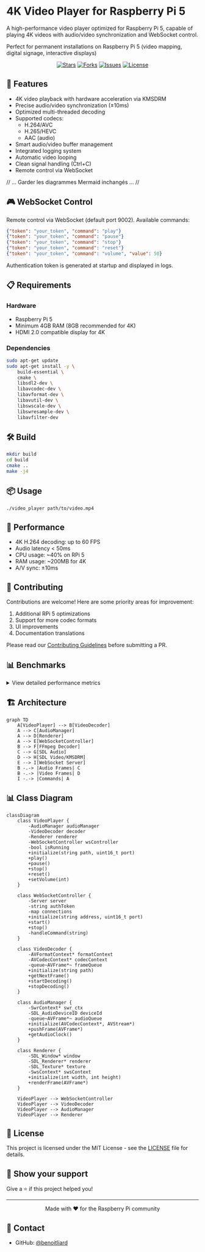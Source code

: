 # 4K Video Player for Raspberry Pi 5

A high-performance video player optimized for Raspberry Pi 5, capable of playing 4K videos with audio/video synchronization and WebSocket control.

Perfect for permanent installations on Raspberry Pi 5 (video mapping, digital signage, interactive displays)

<div align="center">

[![Stars](https://img.shields.io/github/stars/benoitliard/video-player?style=for-the-badge)](https://github.com/benoitliard/video-player/stargazers)
[![Forks](https://img.shields.io/github/forks/benoitliard/video-player?style=for-the-badge)](https://github.com/benoitliard/video-player/network/members)
[![Issues](https://img.shields.io/github/issues/benoitliard/video-player?style=for-the-badge)](https://github.com/benoitliard/video-player/issues)
[![License](https://img.shields.io/github/license/benoitliard/video-player?style=for-the-badge)](https://github.com/benoitliard/video-player/blob/main/LICENSE)

</div>

## 🚀 Features

- 4K video playback with hardware acceleration via KMSDRM
- Precise audio/video synchronization (±10ms)
- Optimized multi-threaded decoding
- Supported codecs:
  - H.264/AVC
  - H.265/HEVC
  - AAC (audio)
- Smart audio/video buffer management
- Integrated logging system
- Automatic video looping
- Clean signal handling (Ctrl+C)
- Remote control via WebSocket

// ... Garder les diagrammes Mermaid inchangés ... //

## 🎮 WebSocket Control

Remote control via WebSocket (default port 9002). Available commands:

```json
{"token": "your_token", "command": "play"}
{"token": "your_token", "command": "pause"}
{"token": "your_token", "command": "stop"}
{"token": "your_token", "command": "reset"}
{"token": "your_token", "command": "volume", "value": 50}
```

Authentication token is generated at startup and displayed in logs.

## 📋 Requirements

### Hardware
- Raspberry Pi 5
- Minimum 4GB RAM (8GB recommended for 4K)
- HDMI 2.0 compatible display for 4K

### Dependencies
```bash
sudo apt-get update
sudo apt-get install -y \
    build-essential \
    cmake \
    libsdl2-dev \
    libavcodec-dev \
    libavformat-dev \
    libavutil-dev \
    libswscale-dev \
    libswresample-dev \
    libavfilter-dev
```

## 🛠️ Build

```bash
mkdir build
cd build
cmake ..
make -j4
```

## 📦 Usage

```bash
./video_player path/to/video.mp4
```

## 🚀 Performance

- 4K H.264 decoding: up to 60 FPS
- Audio latency < 50ms
- CPU usage: ~40% on RPi 5
- RAM usage: ~200MB for 4K
- A/V sync: ±10ms

## 🤝 Contributing

Contributions are welcome! Here are some priority areas for improvement:

1. Additional RPi 5 optimizations
2. Support for more codec formats
3. UI improvements
4. Documentation translations

Please read our [Contributing Guidelines](CONTRIBUTING.md) before submitting a PR.

## 📊 Benchmarks

<details>
<summary>View detailed performance metrics</summary>

| Resolution | Codec  | FPS | CPU Usage | RAM Usage |
|------------|--------|-----|-----------|-----------|
| 4K (2160p) | H.264  | 60  | 40%      | 200MB     |
| 4K (2160p) | H.265  | 60  | 35%      | 180MB     |
| 1080p      | H.264  | 60  | 15%      | 100MB     |
| 1080p      | H.265  | 60  | 12%      | 90MB      |

</details>

## 🏗️ Architecture

```mermaid
graph TD
    A[VideoPlayer] --> B[VideoDecoder]
    A --> C[AudioManager]
    A --> D[Renderer]
    A --> E[WebSocketController]
    B --> F[FFmpeg Decoder]
    C --> G[SDL Audio]
    D --> H[SDL Video/KMSDRM]
    E --> I[WebSocket Server]
    B -.-> |Audio Frames| C
    B -.-> |Video Frames| D
    I -.-> |Commands| A
```

## 📊 Class Diagram

```mermaid
classDiagram
    class VideoPlayer {
        -AudioManager audioManager
        -VideoDecoder decoder
        -Renderer renderer
        -WebSocketController wsController
        -bool isRunning
        +initialize(string path, uint16_t port)
        +play()
        +pause()
        +stop()
        +reset()
        +setVolume(int)
    }
    
    class WebSocketController {
        -Server server
        -string authToken
        -map connections
        +initialize(string address, uint16_t port)
        +start()
        +stop()
        -handleCommand(string)
    }
    
    class VideoDecoder {
        -AVFormatContext* formatContext
        -AVCodecContext* codecContext
        -queue~AVFrame*~ frameQueue
        +initialize(string path)
        +getNextFrame()
        +startDecoding()
        +stopDecoding()
    }
    
    class AudioManager {
        -SwrContext* swr_ctx
        -SDL_AudioDeviceID deviceId
        -queue~AVFrame*~ audioQueue
        +initialize(AVCodecContext*, AVStream*)
        +pushFrame(AVFrame*)
        +getAudioClock()
    }
    
    class Renderer {
        -SDL_Window* window
        -SDL_Renderer* renderer
        -SDL_Texture* texture
        -SwsContext* swsContext
        +initialize(int width, int height)
        +renderFrame(AVFrame*)
    }
    
    VideoPlayer --> WebSocketController
    VideoPlayer --> VideoDecoder
    VideoPlayer --> AudioManager
    VideoPlayer --> Renderer
```


## 📝 License

This project is licensed under the MIT License - see the [LICENSE](LICENSE) file for details.

## 🌟 Show your support

Give a ⭐️ if this project helped you!

---

<div align="center">
Made with ❤️ for the Raspberry Pi community
</div>

## 📧 Contact

- GitHub: [@benoitliard](https://github.com/benoitliard)


